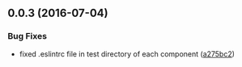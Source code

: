 <a name="0.0.3"></a>
## 0.0.3 (2016-07-04)


### Bug Fixes

* fixed .eslintrc file in test directory of each component ([a275bc2](https://aui-team-bot/https://bitbucket.org/atlassian/atlaskit/commits/a275bc2))



